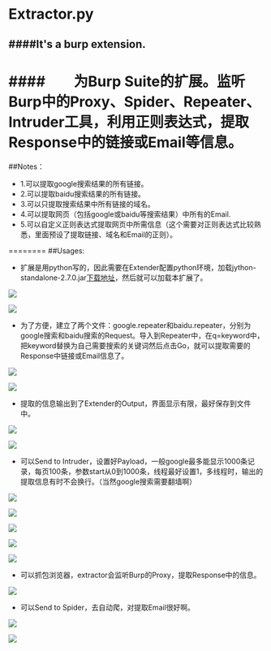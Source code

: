 # Extractor.py
####It's a burp extension.
-----------------------
####　　为Burp Suite的扩展。监听Burp中的Proxy、Spider、Repeater、Intruder工具，利用正则表达式，提取Response中的链接或Email等信息。
========

##Notes：

* 1.可以提取google搜索结果的所有链接。 
* 2.可以提取baidu搜索结果的所有链接。 
* 3.可以只提取搜索结果中所有链接的域名。 
* 4.可以提取网页（包括google或baidu等搜索结果）中所有的Email. 
* 5.可以自定义正则表达式提取网页中所需信息（这个需要对正则表达式比较熟悉，里面预设了提取链接、域名和Email的正则）。

========
##Usages:

* 扩展是用python写的，因此需要在Extender配置python环境，加载jython-standalone-2.7.0.jar[下载地址](http://search.maven.org/remotecontent?filepath=org/python/jython-standalone/2.7.0/jython-standalone-2.7.0.jar)，然后就可以加载本扩展了。

![](https://github.com/llq007/extractor/blob/master/Screenshot/screenshot1.png)

![](https://github.com/llq007/extractor/blob/master/Screenshot/screenshot2.png)

* 为了方便，建立了两个文件：google.repeater和baidu.repeater，分别为google搜索和baidu搜索的Request。导入到Repeater中，在q=keyword中，把keyword替换为自己需要搜索的关键词然后点击Go，就可以提取需要的Response中链接或Email信息了。

![](https://github.com/llq007/extractor/blob/master/Screenshot/screenshot3.png)

![](https://github.com/llq007/extractor/blob/master/Screenshot/screenshot4.png)

* 提取的信息输出到了Extender的Output，界面显示有限，最好保存到文件中。

![](https://github.com/llq007/extractor/blob/master/Screenshot/screenshot5.png)

![](https://github.com/llq007/extractor/blob/master/Screenshot/screenshot6.png)

* 可以Send to Intruder，设置好Payload，一般google最多能显示1000条记录，每页100条，参数start从0到1000条，线程最好设置1，多线程时，输出的提取信息有时不会换行。（当然google搜索需要翻墙啊）

![](https://github.com/llq007/extractor/blob/master/Screenshot/screenshot7.png)

![](https://github.com/llq007/extractor/blob/master/Screenshot/screenshot8.png)

![](https://github.com/llq007/extractor/blob/master/Screenshot/screenshot9.png)

![](https://github.com/llq007/extractor/blob/master/Screenshot/screenshot10.png)

![](https://github.com/llq007/extractor/blob/master/Screenshot/screenshot5.png)

* 可以抓包浏览器，extractor会监听Burp的Proxy，提取Response中的信息。

![](https://github.com/llq007/extractor/blob/master/Screenshot/screenshot11.png)

* 可以Send to Spider，去自动爬，对提取Email很好啊。

![](https://github.com/llq007/extractor/blob/master/Screenshot/screenshot12.png)

![](https://github.com/llq007/extractor/blob/master/Screenshot/screenshot13.png)	


